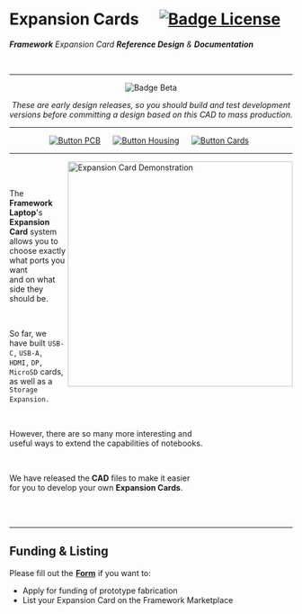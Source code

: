 
# Expansion Cards  [![Badge License]][License]

***Framework*** *Expansion Card **Reference Design** &* ***Documentation***

<br>

<div align = center>

---

![Badge Beta]

*These are early design releases, so you should build and test development* <br>
*versions before committing a design based on this CAD to mass production.*

---

[![Button PCB]][PCB]  
[![Button Housing]][Housing]  
[![Button Cards]][Cards] 

---

</div>

<img
    src = 'https://user-images.githubusercontent.com/28994301/121473136-0cebc000-c977-11eb-8688-56af558bb5d3.gif'
    title = 'Expansion Card Demonstration'
    width = 400
    align = right
/>

<br>
<br>

The **Framework Laptop**'s **Expansion Card** system <br>
allows you to choose exactly what ports you want <br>
and on what side they should be.

<br>

So far, we have built `USB-C` , `USB-A` , `HDMI` , `DP` , <br>
`MicroSD` cards, as well as a `Storage Expansion` .

<br>

However, there are so many more interesting and <br>
useful ways to extend the capabilities of notebooks.

<br>

We have released the **CAD** files to make it easier <br>
for you to develop your
own **Expansion Cards**.

<br>
<br>

---

## Funding & Listing

Please fill out the **[Form]** if you want to:
- Apply for funding of prototype fabrication
- List your Expansion Card on the Framework Marketplace


<!----------------------------------------------------------------------------->

[Form]: https://forms.gle/uaP9kWxwcK5VZNuA8

[Badge License]: https://licensebuttons.net/l/by/4.0/80x15.png
[Badge Beta]: https://img.shields.io/badge/Beta_Release-yellow.svg?style=for-the-badge

[License]: LICENSE


<!---------------------------------{ Buttons }--------------------------------->

[Button Housing]: https://img.shields.io/badge/Housing-gray?style=for-the-badge
[Button Cards]: https://img.shields.io/badge/Cards-4490dd?style=for-the-badge
[Button PCB]: https://img.shields.io/badge/PCB-37a779?style=for-the-badge

[Housing]: Mechanical/README.md
[Cards]: https://community.frame.work/c/developer-program/expansion-card/90
[PCB]: Electrical/README.md
